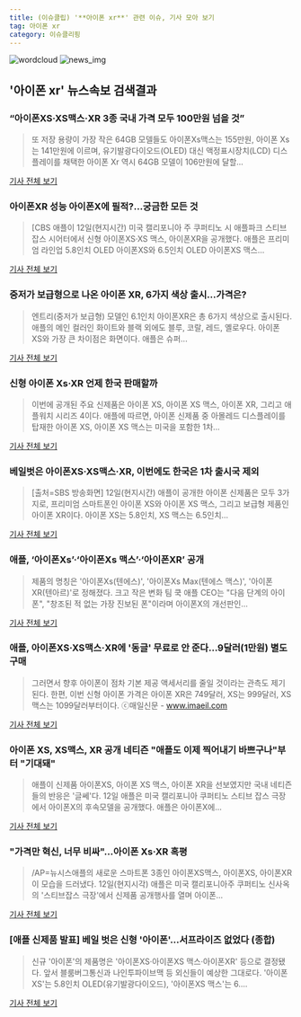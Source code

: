 ```yaml
---
title: (이슈클립) '**아이폰 xr**' 관련 이슈, 기사 모아 보기
tag: 아이폰 xr
category: 이슈클리핑
---
```

![wordcloud](https://s3.ap-northeast-2.amazonaws.com/lyrics101-wordcloud/2018-09-13-1536806279.png)
![news_img](https://user-images.githubusercontent.com/42597476/44507050-1206f400-a6e4-11e8-8d98-7ffbfebb353f.png)
## **'**아이폰 xr**'** 뉴스속보 검색결과
### “아이폰XS·XS맥스·XR 3종 국내 가격 모두 100만원 넘을 것”

>또 저장 용량이 가장 작은 64GB 모델들도 아이폰Xs맥스는 155만원, 아이폰 Xs는 141만원에 이르며, 유기발광다이오드(OLED) 대신 액정표시장치(LCD) 디스플레이를 채택한 아이폰 Xr 역시 64GB 모델이 106만원에 달할...

<a href="http://sports.khan.co.kr/news/sk_index.html?art_id=201809130844003&sec_id=561101&pt=nv" target="_blank">기사 전체 보기</a>

### 아이폰XR 성능 아이폰X에 필적?…궁금한 모든 것

>[CBS 애플이 12일(현지시간) 미국 캘리포니아 주 쿠퍼티노 시 애플파크 스티브 잡스 시어터에서 신형 아이폰XS·XS 맥스, 아이폰XR을 공개했다. 애플은 프리미엄 라인업 5.8인치 OLED 아이폰XS와 6.5인치 OLED 아이폰XS 맥스...

<a href="http://www.nocutnews.co.kr/news/5031277" target="_blank">기사 전체 보기</a>

### 중저가 보급형으로 나온 아이폰 XR, 6가지 색상 출시…가격은?

>엔트리(중저가 보급형) 모델인 6.1인치 아이폰XR은 총 6가지 색상으로 출시된다. 애플의 메인 컬러인 화이트와 블랙 외에도 블루, 코랄, 레드, 옐로우다. 아이폰 XS와 가장 큰 차이점은 화면이다. 애플은 슈퍼...

<a href="http://news20.busan.com/controller/newsController.jsp?newsId=20180913000033" target="_blank">기사 전체 보기</a>

### 신형 아이폰 Xs·XR 언제 한국 판매할까

>이번에 공개된 주요 신제품은 아이폰 XS, 아이폰 XS 맥스, 아이폰 XR, 그리고 애플워치 시리즈 4이다. 애플에 따르면, 아이폰 신제품 중 아몰레드 디스플레이를 탑재한 아이폰 XS, 아이폰 XS 맥스는 미국을 포함한 1차...

<a href="http://www.fnnews.com/news/201809130859040196" target="_blank">기사 전체 보기</a>

### 베일벗은 아이폰XS·XS맥스·XR, 이번에도 한국은 1차 출시국 제외

>[출처=SBS 방송화면] 12일(현지시간) 애플이 공개한 아이폰 신제품은 모두 3가지로, 프리미엄 스마트폰인 아이폰 XS와 아이폰 XS 맥스, 그리고 보급형 제품인 아이폰 XR이다. 아이폰 XS는 5.8인치, XS 맥스는 6.5인치...

<a href="http://www.inews24.com/php/news_view.php?g_serial=1125509&g_menu=020800&rrf=nv" target="_blank">기사 전체 보기</a>

### 애플, ‘아이폰Xs’·‘아이폰Xs 맥스’·‘아이폰XR’ 공개

>제품의 명칭은 '아이폰Xs(텐에스)', '아이폰Xs Max(텐에스 맥스)', '아이폰XR(텐아르)'로 정해졌다.   크고 작은 변화 팀 쿡 애플 CEO는 "다음 단계의 아이폰", "창조된 적 없는 가장 진보된 폰"이라며 아이폰X의 개선판인...

<a href="http://www.bloter.net/archives/319432" target="_blank">기사 전체 보기</a>

### 애플, 아이폰XS·XS맥스·XR에 '동글' 무료로 안 준다…9달러(1만원) 별도 구매

>그러면서 향후 아이폰이 점차 기본 제공 액세서리를 줄일 것이라는 관측도 제기된다. 한편, 이번 신형 아이폰 가격은 아이폰 XR은 749달러, XS는 999달러, XS맥스는 1099달러부터이다. ⓒ매일신문 - www.imaeil.com

<a href="http://news.imaeil.com/Economy/2018091310103281375" target="_blank">기사 전체 보기</a>

### 아이폰 XS, XS맥스, XR 공개 네티즌 "애플도 이제 찍어내기 바쁘구나"부터 "기대돼"

>애플이 신제품 아이폰XS, 아이폰 XS 맥스, 아이폰 XR을 선보였지만 국내 네티즌들의 반응은 '글쎄'다. 12일 애플은 미국 캘리포니아 쿠퍼티노 스티브 잡스 극장에서 아이폰X의 후속모델을 공개했다. 애플은 아이폰X에...

<a href="http://daily.hankooki.com/lpage/entv/201809/dh20180913053031139020.htm" target="_blank">기사 전체 보기</a>

### "가격만 혁신, 너무 비싸"…아이폰 Xs·XR 혹평

>/AP=뉴시스애플의 새로운 스마트폰 3종인 아이폰XS맥스, 아이폰XS, 아이폰XR이 모습을 드러냈다. 12일(현지시각) 애플은 미국 캘리포니아주 쿠퍼티노 신사옥의 '스티브잡스 극장'에서 신제품 공개행사를 열며 아이폰...

<a href="http://news.mt.co.kr/mtview.php?no=2018091308451479267" target="_blank">기사 전체 보기</a>

### [애플 신제품 발표] 베일 벗은 신형 '아이폰'…서프라이즈 없었다 (종합)

>신규 '아이폰'의 제품명은 '아이폰XS·아이폰XS 맥스·아이폰XR' 등으로 결정됐다. 앞서 블룸버그통신과 나인투파이브맥 등 외신들이 예상한 그대로다. '아이폰XS'는 5.8인치 OLED(유기발광다이오드), '아이폰XS 맥스'는 6....

<a href="http://news.tf.co.kr/read/economy/1732920.htm" target="_blank">기사 전체 보기</a>


